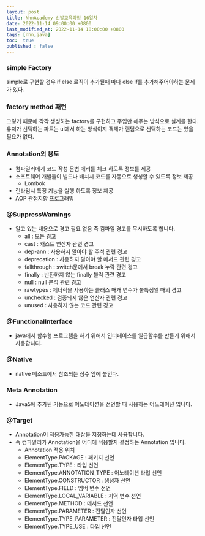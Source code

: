 ```yaml
---
layout: post
title: NhnAcademy 선발교육과정 16일차
date: 2022-11-14 09:00:00 +0800
last_modified_at: 2022-11-14 18:00:00 +0800
tags: [nhn,java]
toc:  true
published : false
---
```


### simple Factory
simple로 구현할 경우 if else 로직이 추가될때 마다 else if를 추가해주어야하는 문제가 있다.

### factory method 패턴
그렇기 때문에 각각 생성하는 factory를 구현하고 주입만 해주는 방식으로 설계를 한다.
유저가 선택하는 파트는 ui에서 하는 방식이지 객체가 랜덤으로 선택하는 코드는 있을 필요가 없다.

### Annotation의 용도
- 컴파일러에게 코드 작성 문법 에러를 체크 하도록 정보를 제공
- 소프트웨어 개발툴이 빌드나 배치시 코드를 자동으로 생성할 수 있도록 정보 제공
  - Lombok
- 런타임시 특정 기능을 실행 하도록 정보 제공
- AOP 관점지향 프로그래밍

### @SuppressWarnings
- 알고 있는 내용으로 경고 필요 없음 즉 컴파일 경고를 무시하도록 합니다.
  - all : 모든 경고
  - cast : 캐스트 연산자 관련 경고
  - dep-ann : 사용하지 말아야 할 주석 관련 경고
  - deprecation : 사용하지 말아야 할 메서드 관련 경고
  - fallthrough : switch문에서 break 누락 관련 경고
  - finally : 반환하지 않는 finally 블럭 관련 경고
  - null : null 분석 관련 경고
  - rawtypes : 제너릭을 사용하는 클래스 매개 변수가 불특정일 때의 경고
  - unchecked : 검증되지 않은 연산자 관련 경고
  - unused : 사용하지 않는 코드 관련 경고

### @FunctionalInterface
- java에서 함수형 프로그램을 하기 위해서 인터페이스를 일급함수를 만들기 위해서 사용합니다.


### @Native
- native 메소드에서 참조되는 상수 앞에 붙인다.



### Meta Annotation
- Java5에 추가된  기능으로 어노테이션을  선언할 때 사용하는  어노테이션 입니다.

### @Target
- Annotation이 적용가능한 대상을 지정하는데 사용합니다.
- 즉 컴파일러가 Annotation을 어디에 적용할지 결정하는 Annotation 입니다.
  - Annotation 적용 위치
  - ElementType.PACKAGE : 패키지 선언
  - ElementType.TYPE : 타입 선언
  - ElementType.ANNOTATION_TYPE : 어노테이션 타입 선언
  - ElementType.CONSTRUCTOR : 생성자 선언
  - ElementType.FIELD : 멤버 변수 선언
  - ElementType.LOCAL_VARIABLE : 지역 변수 선언
  - ElementType.METHOD : 메서드 선언
  - ElementType.PARAMETER : 전달인자 선언
  - ElementType.TYPE_PARAMETER : 전달인자 타입 선언
  - ElementType.TYPE_USE : 타입 선언
